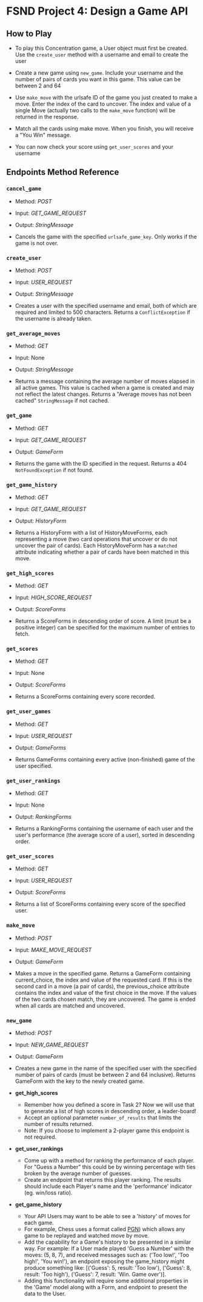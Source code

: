 # FSND Project 4: Design a Game API

## How to Play

- To play this Concentration game, a User object must first be created. Use the `create_user` method with a username and email to create the user

- Create a new game using `new_game`. Include your username and the number of pairs of cards you want in this game. This value can be between 2 and 64

- Use `make_move` with the urlsafe ID of the game you just created to make a move. Enter the index of the card to uncover. The index and value of a single Move (actually two calls to the `make_move` function) will be returned in the response.

- Match all the cards using make move. When you finish, you will receive a "You Win" message.

- You can now check your score using `get_user_scores` and your username

## Endpoints Method Reference

### `cancel_game`

- Method: *POST*

- Input: *GET_GAME_REQUEST*

- Output: *StringMessage*

- Cancels the game with the specified `urlsafe_game_key`. Only works if the game is not over.

### `create_user`

- Method: *POST*

- Input: *USER_REQUEST*

- Output: *StringMessage*

- Creates a user with the specified username and email, both of which are required and limited to 500 characters. Returns a `ConflictException` if the username is already taken.

### `get_average_moves`

- Method: *GET*

- Input: None

- Output: *StringMessage*

- Returns a message containing the average number of moves elapsed in all active games. This value is cached when a game is created and may not reflect the latest changes. Returns a "Average moves has not been cached" `StringMessage` if not cached.

### `get_game`

- Method: *GET*

- Input: *GET_GAME_REQUEST*

- Output: *GameForm*

- Returns the game with the ID specified in the request. Returns a 404 `NotFoundException` if not found.

### `get_game_history`

- Method: *GET*

- Input: *GET_GAME_REQUEST*

- Output: *HistoryForm*

- Returns a HistoryForm with a list of HistoryMoveForms, each representing a move (two card operations that uncover or do not uncover the pair of cards). Each HistoryMoveForm has a `matched` attribute indicating whether a pair of cards have been matched in this move.

### `get_high_scores`

- Method: *GET*

- Input: *HIGH_SCORE_REQUEST*

- Output: *ScoreForms*

- Returns a ScoreForms in descending order of score. A limit (must be a positive integer) can be specified for the maximum number of entries to fetch.

### `get_scores`

- Method: *GET*

- Input: None

- Output: *ScoreForms*

- Returns a ScoreForms containing every score recorded.

### `get_user_games`

- Method: *GET*

- Input: *USER_REQUEST*

- Output: *GameForms*

- Returns GameForms containing every active (non-finished) game of the user specified.

### `get_user_rankings`

- Method: *GET*

- Input: None

- Output: *RankingForms*

- Returns a RankingForms containing the username of each user and the user's performance (the average score of a user), sorted in descending order.

### `get_user_scores`

- Method: *GET*

- Input: *USER_REQUEST*

- Output: *ScoreForms*

- Returns a list of ScoreForms containing every score of the specified user.

### `make_move`

- Method: *POST*

- Input: *MAKE_MOVE_REQUEST*

- Output: *GameForm*

- Makes a move in the specified game. Returns a GameForm containing current_choice, the index and value of the requested card. If this is the second card in a move (a pair of cards), the previous_choice attribute contains the index and value of the first choice in the move. If the values of the two cards chosen match, they are uncovered. The game is ended when all cards are matched and uncovered.

### `new_game`

- Method: *POST*

- Input: *NEW_GAME_REQUEST*

- Output: *GameForm*

- Creates a new game in the name of the specified user with the specified number of pairs of cards (must be between 2 and 64 inclusive). Returns GameForm with the key to the newly created game.

 - **get_high_scores**
    - Remember how you defined a score in Task 2?
    Now we will use that to generate a list of high scores in descending order, a leader-board!
    - Accept an optional parameter `number_of_results` that limits the number of results returned.
    - Note: If you choose to implement a 2-player game this endpoint is not required.

 - **get_user_rankings**
    - Come up with a method for ranking the performance of each player.
      For "Guess a Number" this could be by winning percentage with ties broken by the average number of guesses.
    - Create an endpoint that returns this player ranking. The results should include each Player's name and the 'performance' indicator (eg. win/loss ratio).

 - **get_game_history**
    - Your API Users may want to be able to see a 'history' of moves for each game.
    - For example, Chess uses a format called <a href="https://en.wikipedia.org/wiki/Portable_Game_Notation" target="_blank">PGN</a>) which allows any game to be replayed and watched move by move.
    - Add the capability for a Game's history to be presented in a similar way. For example: If a User made played 'Guess a Number' with the moves:
    (5, 8, 7), and received messages such as: ('Too low!', 'Too high!',
    'You win!'), an endpoint exposing the game_history might produce something like:
    [('Guess': 5, result: 'Too low'), ('Guess': 8, result: 'Too high'),
    ('Guess': 7, result: 'Win. Game over')].
    - Adding this functionality will require some additional properties in the 'Game' model along with a Form, and endpoint to present the data to the User.

